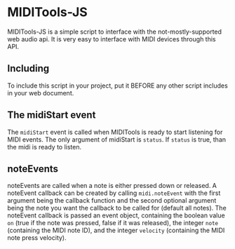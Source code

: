 # MIDITools-JS
MIDITools-JS is a simple script to interface with the not-mostly-supported web audio api. It is very easy to interface with MIDI devices through this API.

## Including
To include this script in your project, put it BEFORE any other script includes in your web document.

## The midiStart event
The `midiStart` event is called when MIDITools is ready to start listening for MIDI events. The only argument of midiStart is `status`. If `status` is true, than the midi is ready to listen.

## noteEvents
noteEvents are called when a note is either pressed down or released. A noteEvent callback can be created by calling `midi.noteEvent` with the first argument being the callback function and the second optional argument being the note you want the callback to be called for (default all notes). The noteEvent callback is passed an event object, containing the boolean value `on` (true if the note was pressed, false if it was released), the integer `note` (containing the MIDI note ID), and the integer `velocity` (containing the MIDI note press velocity).